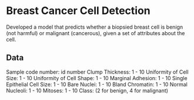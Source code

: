 # Breast Cancer Cell Detection

Developed a model that predicts whether a biopsied breast cell is benign (not harmful) or malignant (cancerous), given a set of attributes about the cell.

## Data

Sample code number: id number Clump Thickness: 1 - 10 Uniformity of Cell Size: 1 - 10 Uniformity of Cell Shape: 1 - 10 Marginal Adhesion: 1 - 10 Single Epithelial Cell Size: 1 - 10 Bare Nuclei: 1 - 10 Bland Chromatin: 1 - 10 Normal Nucleoli: 1 - 10 Mitoses: 1 - 10 Class: (2 for benign, 4 for malignant)

